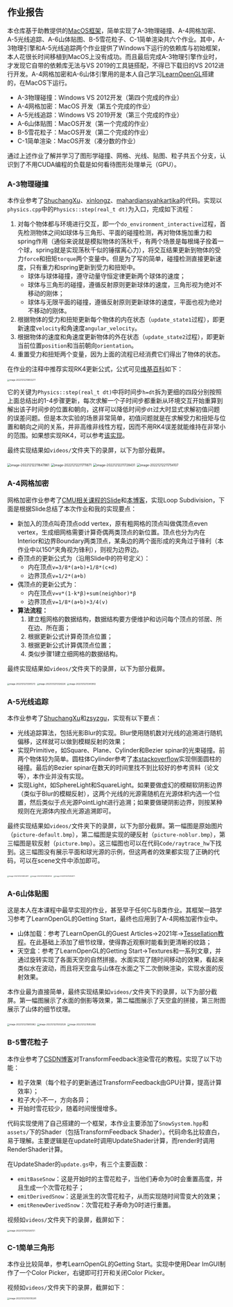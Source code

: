 ## 作业报告

本仓库基于助教提供的[MacOS框架](https://github.com/RainEggplant/opengl-mac-boilerplate
)，简单实现了A-3物理碰撞、A-4网格加密、A-5光线追踪、A-6山体贴图、B-5雪花粒子、C-1简单渲染共六个作业。其中，A-3物理引擎和A-5光线追踪两个作业提供了Windows下运行的依赖库与初始框架，本人花很长时间移植到MacOS上没有成功。而且最后完成A-3物理引擎作业时，才发现它自带的依赖库无法与VS 2019的工具链搭配，不得已下载旧的VS 2012进行开发。A-4网格加密和A-6山体引擎用的是本人自己学习[LearnOpenGL](https://learnopengl.com/)搭建的，在MacOS下运行。

- A-3物理碰撞：Windows VS 2012开发（第四个完成的作业）
- A-4网格加密：MacOS 开发（第五个完成的作业）
- A-5光线追踪：Windows VS 2019开发（第三个完成的作业）
- A-6山体贴图：MacOS开发（第一个完成的作业）
- B-5雪花粒子：MacOS开发（第二个完成的作业）
- C-1简单渲染：MacOS开发（凑分数的作业）

通过上述作业了解并学习了图形学碰撞、网格、光线、贴图、粒子共五个分支，认识到了不用CUDA编程的负载是如何看待图形处理单元（GPU）。

### A-3物理碰撞

本作业参考了[ShuchangXu](https://github.com/ShuchangXu/ComputerGraphics)、[xinlongz](https://github.com/xinlongz/ComputerGraphics)、[mahardiansyahkartika](https://github.com/mahardiansyahkartika/Computer-Graphics)的代码。实现以`physics.cpp`中的`Physics::step(real_t dt)`为入口，完成如下流程：

1. 对每个物体都与环境进行交互，即一个`do_environment_interactive`过程，首先检测物体之间如球体与三角形、平面的碰撞检测，再对物体施加重力和spring作用（通俗来说就是模拟物体的荡秋千，有两个场景是每根绳子拴着一个球，spring就是实现荡秋千似的锤摆离心力），将交互结果更新到物体的受力`force`和扭矩`torque`两个变量中。但是为了写的简单，碰撞检测直接更新速度，只有重力和spring更新到受力和扭矩中。
   - 球体与球体碰撞，遵守动量守恒定律更新两个球体的速度；
   - 球体与三角形的碰撞，遵循反射原则更新球体的速度，三角形视为绝对不移动的刚体；
   - 球体与无限平面的碰撞，遵循反射原则更新球体的速度，平面也视为绝对不移动的刚体。
2. 根据物体的受力和扭矩更新每个物体的内在状态（`update_state1`过程），即更新速度`velocity`和角速度`angular_velocity`。
3. 根据物体的速度和角速度更新物体的外在状态（`update_state2`过程），即更新当前位置`position`和当前朝向`orientation`。
4. 重置受力和扭矩两个变量，因为上面的流程已经消费它们得出了物体的状态。

在作业的注释中推荐实现RK4更新公式，公式可见[维基百科](https://en.wikipedia.org/wiki/Runge%E2%80%93Kutta_methods)如下：

<img src="images/README/image-20221212210853277.png" alt="image-20221212210853277" style="zoom:33%;" />

它的关键为`Physics::step(real_t dt)`中将时间步`h=dt`拆为更细的四段分别按照上面总结出的1-4步骤更新，每次求解一个子时间步都重新从环境交互开始重算到解出该子时间步的位置和朝向，这样可以降低时间步`dt`过大时显式求解初值问题的误差问题。但是本次实验的场景非常简单，初值问题就是在求解受力和扭矩与位置和朝向之间的关系，并非高维非线性方程，因而不用RK4误差就能维持在非常小的范围。如果想实现RK4，可以参考[该实现](https://github.com/mahardiansyahkartika/Computer-Graphics)。

最终实现结果如`videos/`文件夹下的录屏，以下为部分截屏。

<img src="images/README/image-20221212211647861.png" alt="image-20221212211647861" style="zoom:50%;" />

<img src="images/README/image-20221212211711871.png" alt="image-20221212211711871" style="zoom:50%;" />

<img src="images/README/image-20221212211728431.png" alt="image-20221212211728431" style="zoom:50%;" />

<img src="images/README/image-20221212211754107.png" alt="image-20221212211754107" style="zoom:50%;" />

### A-4网格加密

网格加密作业参考了[CMU相关课程的Slide](http://www.cs.cmu.edu/afs/cs/academic/class/15462-s14/www/lec_slides/Subdivision.pdf)和[本博客](https://blog.csdn.net/Mahabharata_/article/details/77585393)，实现Loop Subdivision，下面是根据Slide总结了本次作业和我的实现要点：

- 新加入的顶点叫奇顶点odd vertex，原有粗网格的顶点叫做偶顶点even vertex，生成细网格需要计算奇偶两类顶点的新位置。顶点也分为内在Interior和边界Boundary两类顶点，某条边的两个面形成的夹角过于锋利（本作业中以150°夹角视为锋利），则视为边界边。
- 奇顶点的更新公式为（沿用Slide中的符号定义）：
  - 内在顶点`v=3/8*(a+b)+1/8*(c+d)`
  - 边界顶点`v=1/2*(a+b)`
- 偶顶点的更新公式为：
  - 内在顶点`v=v*(1-k*β)+sum(neighbor)*β`
  - 边界顶点`v=1/8*(a+b)+3/4(v)`
- **算法流程：**
  1. 建立粗网格的数据结构，数据结构要方便维护和访问每个顶点的邻居、所在边、所在面；
  2. 根据更新公式计算奇顶点位置；
  3. 根据更新公式计算偶顶点位置；
  4. 类似步骤1建立细网格的数据结构。

最终实现结果如`videos/`文件夹下的录屏，以下为部分截屏。

<img src="images/README/image-20221212213301272.png" alt="image-20221212213301272" style="zoom: 33%;" />

<img src="images/README/image-20221212213326226.png" alt="image-20221212213326226" style="zoom:33%;" />

<img src="images/README/image-20221212213343902.png" alt="image-20221212213343902" style="zoom:33%;" />

### A-5光线追踪

本作业参考了[ShuchangXu](https://github.com/ShuchangXu/ComputerGraphics)和[zsyzgu](https://github.com/zsyzgu/photon-mapping)，实现有以下要点：

- 光线追踪算法，包括光影Blur的实现。Blur使用随机数对光线的追溯进行随机偏移，这样就可以做到模糊反射的效果；
- 实现Primitive，如Square、Plane、Cylinder和Bezier spinar的光束碰撞。前两个物体较为简单。圆柱体Cylinder参考了[本stackoverflow](https://stackoverflow.com/a/9837645)实现侧面圆柱的碰撞。最后的Bezier spinar在数天的时间里找不到比较好的参考资料（论文等），本作业并没有实现。
- 实现Light，如SphereLight和SquareLight。如果要做虚幻的模糊软阴影边界（类似于Blur的模糊反射），这两个光线的光源需随机在光源体积内选一个位置，然后类似于点光源PointLight进行追溯；如果要做硬阴影边界，则按某种规则在光源体内按点光源追溯即可。

最终实现结果如`videos/`文件夹下的录屏，以下为部分截屏。第一幅图是原始图片（`picture-default.bmp`），第二幅图是实现的硬反射（`picture-noblur.bmp`），第三幅图是软反射（`picture.bmp`）。这三幅图也可以在代码`Code/raytrace_hw`下找到。这三幅图没有展示平面和球光源的示例，但这两者的效果都实现了正确的代码，可以在scene文件中添加即可。

<img src="images/README/image-20221212214904917.png" alt="image-20221212214904917" style="zoom: 25%;" />

<img src="images/README/image-20221212214846142.png" alt="image-20221212214846142" style="zoom: 25%;" />

<img src="images/README/image-20221212215054571.png" alt="image-20221212215054571" style="zoom: 25%;" />

### A-6山体贴图

这是本人在本课程中最早实现的作业，甚至早于任何C与B类作业。其框架一路学习参考了LearnOpenGL的Getting Start，最终也应用到了A-4网格加密作业中。

- 山体加载：参考了LearnOpenGL的Guest Articles→2021年→[Tessellation教程](https://learnopengl.com/Guest-Articles/2021/Tessellation/Height-map)。在此基础上添加了细节纹理，使得靠近观察时能看到更清晰的纹路；
- 天空盒：参考了LearnOpenGL的Getting Start→Textures和一系列文章，并通过旋转实现了各面天空的自然拼接。水面实现了随时间移动的效果，看起来类似水在波动，而且将天空盒与山体在水面之下二次倒映渲染，实现水面的反射效果。

本作业最为直接简单，最终实现结果如`videos/`文件夹下的录屏，以下为部分截屏。第一幅图展示了水面的倒影等效果，第二幅图展示了天空盒的拼接，第三附图展示了山体的细节纹理。

<img src="images/README/image-20221212215855962.png" alt="image-20221212215855962" style="zoom:33%;" />

<img src="images/README/image-20221212215932528.png" alt="image-20221212215932528" style="zoom:33%;" />

<img src="images/README/image-20221212215952682.png" alt="image-20221212215952682" style="zoom:33%;" />

### B-5雪花粒子

本作业参考了[CSDN博客](https://blog.csdn.net/qq_31615919/article/details/78971275)对TransformFeedback渲染雪花的教程。实现了以下功能：

- 粒子效果（每个粒子的更新通过TransformFeedback由GPU计算，提高计算效率）；
- 粒子大小不一，方向各异；
- 开始时雪花较少，随着时间慢慢增多。

代码实现使用了自己搭建的一个框架，本作业主要添加了`SnowSystem.hpp`和`assets/`下的Shader（包括TransformFeedback Shader）。代码命名比较直白，易于理解。主要逻辑是在update时调用UpdateShader计算，而render时调用RenderShader计算。

在UpdateShader的`update.gs`中，有三个主要函数：

- `emitBaseSnow`：这是开始时的主雪花粒子，当他们寿命为0时会重置高度，并且生成一个次雪花粒子；
- `emitDerivedSnow`：这是派生的次雪花粒子，从而实现随时间雪变大的效果；
- `emitRenewDerivedSnow`：次雪花粒子寿命为0时进行重置。

视频如`videos/`文件夹下的录屏，截屏如下：

<img src="images/README/image-20221211152026721.png" alt="image-20221211152026721" style="zoom:33%;" />

### C-1简单三角形

本作业比较简单，参考LearnOpenGL的Getting Start。实现中使用Dear ImGUI制作了一个Color Picker，右键即可打开和关闭Color Picker。

视频如`videos/`文件夹下的录屏，截屏如下：

<img src="images/README/image-202212122103135281.png" alt="image-202212122103135281" style="zoom:33%;" />

